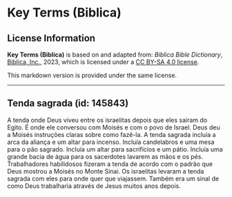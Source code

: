 # Key Terms (Biblica)

## License Information

**Key Terms (Biblica)** is based on and adapted from: _Biblica Bible Dictionary_, [Biblica, Inc.](https://www.biblica.com/), 2023, which is licensed under a [CC BY-SA 4.0 license](https://creativecommons.org/licenses/by-sa/4.0/legalcode.en).

This markdown version is provided under the same license.



--------------------------------

## Tenda sagrada (id: 145843)

A tenda onde Deus viveu entre os israelitas depois que eles saíram do Egito. É onde ele conversou com Moisés e com o povo de Israel. Deus deu a Moisés instruções claras sobre como fazê\-la. A tenda sagrada incluía a arca da aliança e um altar para incenso. Incluía candelabros e uma mesa para o pão sagrado. Incluía um altar para sacrifícios e um pátio. Incluía uma grande bacia de água para os sacerdotes lavarem as mãos e os pés. Trabalhadores habilidosos fizeram a tenda de acordo com o padrão que Deus mostrou a Moisés no Monte Sinai. Os israelitas levaram a tenda sagrada com eles para onde quer que viajassem. Também era um sinal de como Deus trabalharia através de Jesus muitos anos depois.


